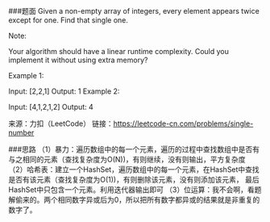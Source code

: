 ###题面
Given a non-empty array of integers, every element appears twice except for one. Find that single one.

Note:

Your algorithm should have a linear runtime complexity. Could you implement it without using extra memory?

Example 1:

Input: [2,2,1]
Output: 1
Example 2:

Input: [4,1,2,1,2]
Output: 4

来源：力扣（LeetCode）
链接：https://leetcode-cn.com/problems/single-number

###思路
（1）暴力：遍历数组中的每一个元素，遍历的过程中查找数组中是否有与之相同的元素（查找复杂度为O(N))，有则继续，没有则输出，平方复杂度
（2）哈希表：建立一个HashSet，遍历数组中的每一个元素，在HashSet中查找是否有该元素（查找复杂度为O(1))，有则删除该元素，没有则添加该元素，
最后HashSet中只包含一个元素。利用迭代器输出即可
（3）位运算：我不会啊，看题解偷来的。两个相同数字异或后为0，所以把所有数字都异或的结果就是非重复的数字了。